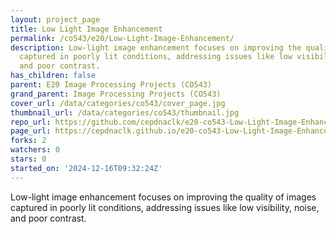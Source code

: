 ```yaml
---
layout: project_page
title: Low Light Image Enhancement
permalink: /co543/e20/Low-Light-Image-Enhancement/
description: Low-light image enhancement focuses on improving the quality of images
  captured in poorly lit conditions, addressing issues like low visibility, noise,
  and poor contrast.
has_children: false
parent: E20 Image Processing Projects (CO543)
grand_parent: Image Processing Projects (CO543)
cover_url: /data/categories/co543/cover_page.jpg
thumbnail_url: /data/categories/co543/thumbnail.jpg
repo_url: https://github.com/cepdnaclk/e20-co543-Low-Light-Image-Enhancement
page_url: https://cepdnaclk.github.io/e20-co543-Low-Light-Image-Enhancement
forks: 2
watchers: 0
stars: 0
started_on: '2024-12-16T09:32:24Z'
---
```


Low-light image enhancement focuses on improving the quality of images captured in poorly lit conditions, addressing issues like low visibility, noise, and poor contrast.